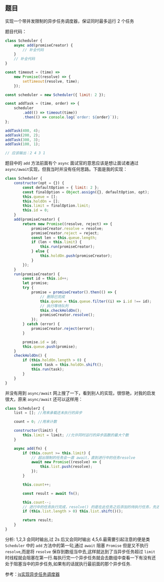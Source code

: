 ## 题目

实现一个带并发限制的异步任务调度器，保证同时最多运行 2 个任务

题目代码：

```js
class Scheduler {
    async add(promiseCreator) {
        // 补全代码
    }
    // 补全代码
}

const timeout = (time) =>
    new Promise((resolve) => {
        setTimeout(resolve, time);
    });

const scheduler = new Scheduler({ limit: 2 });

const addTask = (time, order) => {
    scheduler
        .add(() => timeout(time))
        .then(() => console.log(`order: ${order}`));
};

addTask(400, 4);
addTask(200, 2);
addTask(300, 3);
addTask(100, 1);

// 应该输出：2 4 3 1
```

题目中的 `add` 方法前面有个 `async` 面试官的意思应该是想让面试者通过`async/await`实现，但我当时并没有任何思路。下面是我的实现：

```js
class Scheduler {
    constructor(opt = {}) {
        const defaultOption = { limit: 2 };
        const finalOption = Object.assign({}, defaultOption, opt);
        this.queue = [];
        this.holdOn = [];
        this.limit = finalOption.limit;
        this.id = 0;
    }
    add(promiseCreator) {
        return new Promise((resolve, reject) => {
            promiseCreator.resolve = resolve;
            promiseCreator.reject = reject;
            const len = this.queue.length;
            if (len < this.limit) {
                this.run(promiseCreator);
            } else {
                this.holdOn.push(promiseCreator);
            }
        });
    }
    run(promiseCreator) {
        const id = this.id++;
        let promise;
        try {
            promise = promiseCreator().then(() => {
                // 删除已完成
                this.queue = this.queue.filter((i) => i.id !== id);
                // 执行等待队列
                this.checkHoldOn();
                promiseCreator.resolve();
            });
        } catch (error) {
            promiseCreator.reject(error);
        }

        promise.id = id;
        this.queue.push(promise);
    }
    checkHoldOn() {
        if (this.holdOn.length > 0) {
            const task = this.holdOn.shift();
            this.run(task);
        }
    }
}
```

并没有用到 `async/await` 网上搜了一下，看到别人的实现，很惊艳，对我的启发很大，原来 `async/await` 还可以这样用：

```js
class Scheduler2 {
    list = []; //用来承载还未执行的异步

    count = 0; //用来计数

    constructor(limit) {
        this.limit = limit; //允许同时运行的异步函数的最大个数
    }

    async add(fn) {
        if (this.count >= this.limit) {
            // 超出限制的任务会一直 await，直到进行中的任务resolve
            await new Promise((resolve) => {
                this.list.push(resolve);
            });
        }

        this.count++;

        const result = await fn();

        this.count--;
        // 进行中的任务执行完成，resolve() 的是在此任务之后添加的待执行任务，先进先出
        if (this.list.length > 0) this.list.shift()();

        return result;
    }
}
```

分析: 1,2,3 会同时输出,过 2s 后又会同时输出 4,5,6.最需要引起注意的便是类 `Scheduler` 中的 `add` 方法中的第一句,通过 `await` 阻塞 `Promise` 但是又不执行 `resolve`,而是将 `resolve` 保存到数组当中去,这样就达到了当异步任务超过 `limit` 时线程就会阻塞在第一行.每执行完一个异步任务就会去数组中查看一下有没有还处于阻塞当中的异步任务,如果有的话就执行最前面的那个异步任务.

参考：[js实现异步任务调度器](https://blog.csdn.net/brokenkay/java/article/details/104852296)
